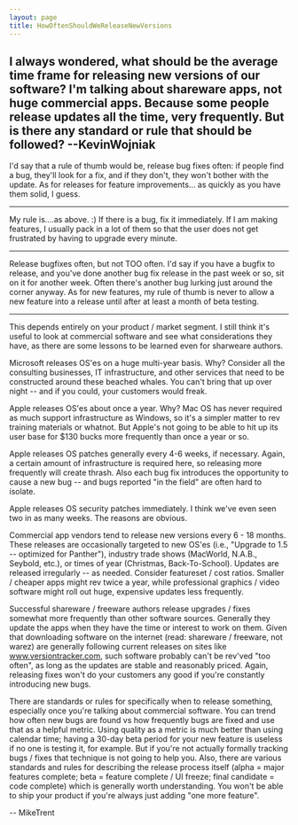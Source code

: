 ```yaml
---
layout: page
title: HowOftenShouldWeReleaseNewVersions
---
```


I always wondered, what should be the average time frame for releasing new versions of our software? I'm talking about shareware apps, not huge commercial apps. Because some people release updates all the time, very frequently. But is there any standard or rule that should be followed? --KevinWojniak
----

I'd say that a rule of thumb would be, release bug fixes often: if people find a bug, they'll look for a fix, and if they don't, they won't bother with the update. As for releases for feature improvements... as quickly as you have them solid, I guess.

----

My rule is....as above. :) If there is a bug, fix it immediately. If I am making features, I usually pack in a lot of them so that the user does not get frustrated by having to upgrade every minute.

----

Release bugfixes often, but not TOO often. I'd say if you have a bugfix to release, and you've done another bug fix release in the past week or so, sit on it for another week. Often there's another bug lurking just around the corner anyway. As for new features, my rule of thumb is never to allow a new feature into a release until after at least a month of beta testing.

----

This depends entirely on your product / market segment. I still think it's useful to look at commercial software and see what considerations they have, as there are some lessons to be learned even for sharweare authors.

Microsoft releases OS'es on a huge multi-year basis. Why? Consider all the consulting businesses, IT infrastructure, and other services that need to be constructed around these beached whales. You can't bring that up over night -- and if you could, your customers would freak. 

Apple releases OS'es about once a year. Why? Mac OS has never required as much support infrastructure as Windows, so it's a simpler matter to rev training materials or whatnot. But Apple's not going to be able to hit up its user base for $130 bucks more frequently than once a year or so.

Apple releases OS patches generally every 4-6 weeks, if necessary. Again, a certain amount of infrastructure is required here, so releasing more frequently will create thrash. Also each bug fix introduces the opportunity to cause a new bug -- and bugs reported "in the field" are often hard to isolate.

Apple releases OS security patches immediately. I think we've even seen two in as many weeks. The reasons are obvious.

Commercial app vendors tend to release new versions every 6 - 18 months. These releases are occasionally targeted to new OS'es (i.e., "Upgrade to 1.5 -- optimized for Panther"), industry trade shows (MacWorld, N.A.B., Seybold, etc.), or times of year (Christmas, Back-To-School). Updates are released irregularly -- as needed. Consider featureset / cost ratios. Smaller / cheaper apps might rev twice a year, while professional graphics / video software might roll out huge, expensive updates less frequently.

Successful shareware / freeware authors release upgrades / fixes somewhat more frequently than other software sources. Generally they update the apps when they have the time or interest to work on them. Given that downloading software on the internet (read: shareware / freeware, not warez) are generally following current releases on sites like www.versiontracker.com, such software probably can't be rev'ved "too often", as long as the updates are stable and reasonably priced. Again, releasing fixes won't do your customers any good if you're constantly introducing new bugs. 

There are standards or rules for specifically when to release something, especially once you're talking about commercial software. You can trend how often new bugs are found vs how frequently bugs are fixed and use that as a helpful metric. Using quality as a metric is much better than using calendar time; having a 30-day beta period for your new feature is useless if no one is testing it, for example. But if you're not actually formally tracking bugs / fixes that technique is not going to help you. Also, there are various standards and rules for describing the release process itself (alpha = major features complete; beta = feature complete / UI freeze; final candidate = code complete) which is generally worth understanding. You won't be able to ship your product if you're always just adding "one more feature".

-- MikeTrent

